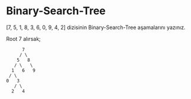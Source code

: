 # Binary-Search-Tree

[7, 5, 1, 8, 3, 6, 0, 9, 4, 2] dizisinin Binary-Search-Tree aşamalarını yazınız.

Root 7 alırsak;

          7
         / \
        5   8
       / \   \  
      1   6   9
     / \   
    0   3 
       / \
      2   4      
